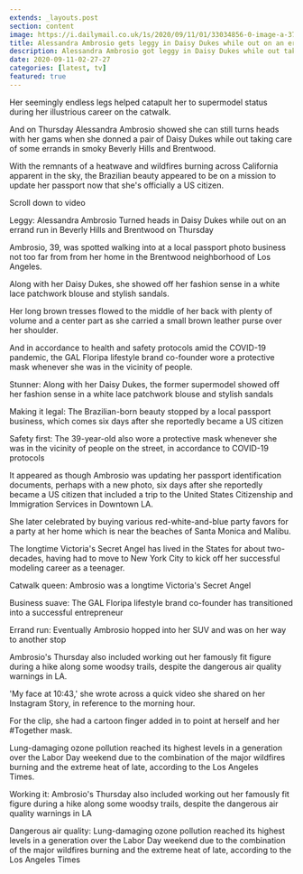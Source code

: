 ```yaml
---
extends: _layouts.post
section: content
image: https://i.dailymail.co.uk/1s/2020/09/11/01/33034856-0-image-a-37_1599783644951.jpg 
title: Alessandra Ambrosio gets leggy in Daisy Dukes while out on an errand run in smoky Beverly Hills 
description: Alessandra Ambrosio got leggy in Daisy Dukes while out taking care of errands in smoky Beverly Hills, as remnants of wildfires and extreme heat hovered in the sky. 
date: 2020-09-11-02-27-27 
categories: [latest, tv] 
featured: true 
--- 
```

Her seemingly endless legs helped catapult her to supermodel status during her illustrious career on the catwalk.

And on Thursday Alessandra Ambrosio showed she can still turns heads with her gams when she donned a pair of Daisy Dukes while out taking care of some errands in smoky Beverly Hills and Brentwood.

With the remnants of a heatwave and wildfires burning across California apparent in the sky, the Brazilian beauty appeared to be on a mission to update her passport now that she's officially a US citizen.

Scroll down to video 

Leggy: Alessandra Ambrosio Turned heads in Daisy Dukes while out on an errand run in Beverly Hills and Brentwood on Thursday

Ambrosio, 39, was spotted walking into at a local passport photo business not too far from from her home in the Brentwood neighborhood of Los Angeles.

Along with her Daisy Dukes, she showed off her fashion sense in a white lace patchwork blouse and stylish sandals.

Her long brown tresses flowed to the middle of her back with plenty of volume and a center part as she carried a small brown leather purse over her shoulder.

And in accordance to health and safety protocols amid the COVID-19 pandemic, the GAL Floripa lifestyle brand co-founder wore a protective mask whenever she was in the vicinity of people.

Stunner: Along with her Daisy Dukes, the former supermodel showed off her fashion sense in a white lace patchwork blouse and stylish sandals

Making it legal: The Brazilian-born beauty stopped by a local passport business, which comes six days after she reportedly became a US citizen

Safety first: The 39-year-old also wore a protective mask whenever she was in the vicinity of people on the street, in accordance to COVID-19 protocols

It appeared as though Ambrosio was updating her passport identification documents, perhaps with a new photo, six days after she reportedly became a US citizen that included a trip to the United States Citizenship and Immigration Services in Downtown LA.  

She later celebrated by buying various red-white-and-blue party favors for a party at her home which is near the beaches of Santa Monica and Malibu. 

The longtime Victoria's Secret Angel has lived in the States for about two-decades, having had to move to New York City to kick off her successful modeling career as a teenager. 

Catwalk queen: Ambrosio was a longtime Victoria's Secret Angel

Business suave: The GAL Floripa lifestyle brand co-founder has transitioned into a successful entrepreneur

Errand run: Eventually Ambrosio hopped into her SUV and was on her way to another stop

Ambrosio's Thursday also included working out her famously fit figure during a hike along some woodsy trails, despite the dangerous air quality warnings in LA.

'My face at 10:43,' she wrote across a quick video she shared on her Instagram Story, in reference to the morning hour.

For the clip, she had a cartoon finger added in to point at herself and her #Together mask.

Lung-damaging ozone pollution reached its highest levels in a generation over the Labor Day weekend due to the combination of the major wildfires burning and the extreme heat of late, according to the Los Angeles Times.              

Working it: Ambrosio's Thursday also included working out her famously fit figure during a hike along some woodsy trails, despite the dangerous air quality warnings in LA

Dangerous air quality: Lung-damaging ozone pollution reached its highest levels in a generation over the Labor Day weekend due to the combination of the major wildfires burning and the extreme heat of late, according to the Los Angeles Times

